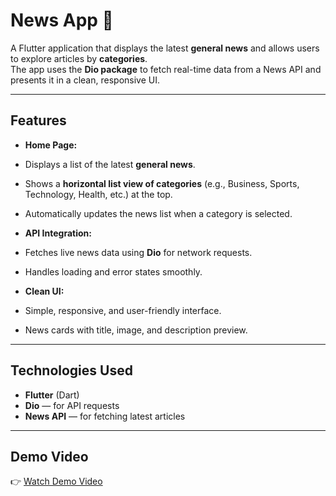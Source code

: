 #  News App 📰

A Flutter application that displays the latest **general news** and allows users to explore articles by **categories**.  
The app uses the **Dio package** to fetch real-time data from a News API and presents it in a clean, responsive UI.

---

##  Features

-  **Home Page:**  
  - Displays a list of the latest **general news**.  
  - Shows a **horizontal list view of categories** (e.g., Business, Sports, Technology, Health, etc.) at the top.  
  - Automatically updates the news list when a category is selected.

-  **API Integration:**  
  - Fetches live news data using **Dio** for network requests.  
  - Handles loading and error states smoothly.

-  **Clean UI:**  
  - Simple, responsive, and user-friendly interface.  
  - News cards with title, image, and description preview.

---

##  Technologies Used

- **Flutter** (Dart)
- **Dio** — for API requests
- **News API** — for fetching latest articles

---

##  Demo Video

👉 [Watch Demo Video](https://drive.google.com/file/d/1n3bcDHEkiW7rjmrJLnKuJrX24vK5zCKL/view?usp=drive_link) 
